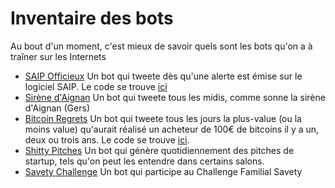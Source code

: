 # Inventaire des bots
Au bout d'un moment, c'est mieux de savoir quels sont les bots qu'on a à traîner sur les Internets

* [SAIP Officieux](https://twitter.com/saip_officieux) Un bot qui tweete dès qu'une alerte est émise sur le logiciel SAIP. Le code se trouve [ici](https://github.com/lcpdn/saip_twitter)
* [Sirène d'Aignan](https://twitter.com/Sirene_Aignan) Un bot qui tweete tous les midis, comme sonne la sirène d'Aignan (Gers)
* [Bitcoin Regrets](https://twitter.com/BitcoinRegrets) Un bot qui tweete tous les jours la plus-value (ou la moins value) qu'aurait réalisé un acheteur de 100€ de bitcoins il y a un, deux ou trois ans. Le code se trouve [ici](https://github.com/lcpdn/bitcoin-regrets).
* [Shitty Pitches](https://twitter.com/ShittyPitches) Un bot qui génère quotidiennement des pitches de startup, tels qu'on peut les entendre dans certains salons.
* [Savety Challenge](https://twitter.com/SavetyChallenge) Un bot qui participe au Challenge Familial Savety
